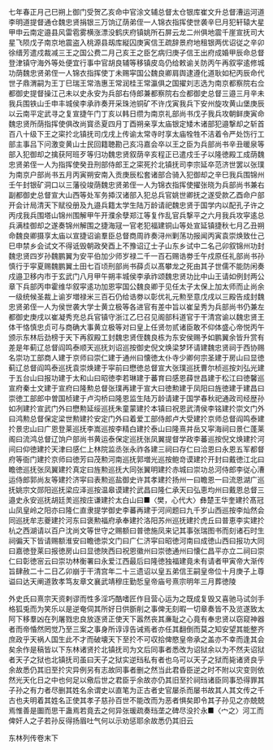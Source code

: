 <!-- { "loadSidebar": true } -->
七年春正月己巳朔上御门受贺乙亥命中官涂文辅总督太仓银库崔文升总督漕运河道李明道提督通仓魏忠贤捐银三万饷辽荫弟侄一人锦衣指挥使世袭辛巳月犯轩辕大星甲申云南定邉县风雷雹雾横涨漂没鹤庆府镇姚所石屏云龙二州俱地震千崖宣抚司大星飞陨戊子南京地震盗入桃源县刼库縦囚庚寅信王疏辞景府地租银两优诏従之辛卯徐缙芳遣戍裁减三王之国公费二月己亥王之臣乞病归庚子信王出府成婚甲辰命总督登津镇守海外等处便宜行事中官胡良辅等移镇皮岛仍给敕谕关防丙午再叙寜逺修城功荫魏忠贤弟侄一人锦衣指挥使丁未赐寜国公魏良卿肩舆逮遵化道耿如杞丙辰命代世子鼎渭嗣为王丁巳瑞王常浩惠王常润桂王常瀛俱之国擢刘志选为南京都察院右佥都御史提督操江己未以史永安为兵部右侍郎兼都察院右佥都御史总督三邉三月辛未我兵围铁山壬申丰城侯李承祚奏开采珠池铜矿不许戊寅我兵下安州旋攻黄山堡庚辰以云南平定武寻之复宣捷午门丁亥以韩日缵为南京礼部尚书戊子我兵攻朝鲜庚寅命魏忠贤所荫指挥使俱改尚寳丞夏四月丁酉朔亲享太庙银定矮木诸部犯邉撃却之斩首百八十级下王之寀扵北镇抚司戊戌上传谕太常寺时享太庙牷牲不洁着令严处饬行工部主事吕下问激变黄山士民回籍聴勘己亥冯嘉会卒以王之臣为兵部尚书辛丑暖泉等部入犯御却之擒获阿班歹等归功魏忠贤叙荫辛亥程正已遣戍壬子以隆徳殿工成荫魏忠贤弟侄一人为指挥使癸丑刑部侍郎王之寀死扵北镇抚司李宗延卒范济世罢以张璞为南京户部尚书五月丙寅朔安南入贡庚辰松套诸部合骑入犯御却之辛巳我兵围锦州壬午封银矿洞口以三藩役竣荫魏忠贤弟侄一人为锦衣指挥使擢张晓为兵部尚书兼右副都御史总督宣大山西等处军务揷汉诸部入犯总兵官姚世卿抚之遂受款乙酉命户部开会计局清天下赋役册及九邉兵籍太学生陆万龄请祀魏忠贤于国学内以配孔子许之丙戌我兵围塔山锦州围解甲午开濮余孽郑江等复作乱官兵撃平之六月我兵攻寜逺总兵满桂御却之遂奏锦州解围之捷海冦一官老犯福建铜山等处宣延镇捷秋七月乙丑朔命魏良卿摄享太庙以宣捷诏谕羣臣总督商周祚奏浔州剿荡功报闻丙寅袁崇焕致仕己巳申禁乡会试文不得诋毁朝政癸酉上不豫诏辽士子山东乡试中二名己卯叙锦州功封魏忠贤四岁孙魏鹏翼为安平伯加少师岁禄二千一百石赐诰劵壬午戍原任礼部尚书孙慎行于寜夏赐魏鹏翼土田七百顷刑部尚书薛贞以髙攀龙之死由其子世儒不能防闲奏戍邉卫移内市于玄武门八月甲午朔丰城侯李承祚颂魏忠贤功比中山王请如例封两公章下兵部丙申霍维华叙寜逺功加恩寜国公魏良卿于见任太子太保上加太师而止尚余一级统候圣裁上谕岁増禄米三百石仍给诰劵以彰优礼元勲至意戊戌以三殿告成封魏忠贤弟侄一人为侯世袭大学士黄立极等各进官有差中旨以崔呈秀为兵部尚书仍兼左都御史庚戌以崔凝秀充总兵官镇守浙江乙巳召见阁部科道官于干清宫谕以魏忠贤王体干恪慎忠贞可与商确大事黄立极等对曰皇上任贤勿贰诸臣敢不仰体盛心帝悦丙午颁示东林后劲榜于天下再叙殿工封魏忠贤侄魏良栋为东安侯赐予如鹏翼余皆升赏有差是年蓟辽总督阎鸣泰顺天巡抚刘诏巡按御史倪文焕梁梦环请建魏忠贤祠于西协赐名崇功工部商人建于京师曰崇仁建于通州曰懐徳太仆寺少卿何宗圣建于房山曰显徳蓟辽总督阎鸣泰巡抚袁崇焕建于寜前曰懋徳总督宣大张璞巡抚曹尔桢巡按刘弘光建于五台山曰报功建于太和山曰昭徳李若琳建于蕃育曰感恩薛世昌建于松江曰徳馨巡宣府秦士文建于宣府曰隆勲总督张璞再建于宣大曰徳勲建于凤阳曰旌徳建于建昌曰崇徳工部郎中曽国桢建于卢沟桥曰隆恩监生陆万龄请建于国学春秋祀通政司经歴孙如冽建扵宣武门外曰懋勲延绥巡抚朱童蒙建扵本镇曰祝恩武清侯李铭建扵崇文门外曰鸿勲总督保定梁世勲建扵安定门外曰着爱工部侍郎卢大受建扵京师总督阎鸣泰建扵景忠山曰广恩登莱巡抚李嵩巡按李精白建扵泰山曰隆熹并岳又寜海祠曰景仁蓬莱阁曰流鸿总督辽饷户部尚书黄运泰保定巡抚张凤翼提督学政李蕃巡按倪文焕建扵河间曰仰徳建扵天津曰感仁上林院监丞张永祚各建三祠曰存仁曰洽恩曰永恩五军都督府等衙门建扵京师曰徳芳曰茂勲河南巡抚郭増光巡按鲍竒谟建扵开封曰戴徳江北曰瞻徳巡抚张凤翼建扵真定曰旌勲巡抚大同张翼明建扵赤城曰崇功总河侍郎李従心漕运侍郎郭尚友等建扵济寜曰表勲巡盐御史许其孝建扵扬州一曰瞻恩一曰流恩湖广巡抚姚宗文郧阳巡抚梁应泽巡按温皋谟建扵武昌曰隆仁承天曰弘恵均州曰戴恩总督三邉史永安巡抚胡廷羙巡按庄谦建扵太白山曰■〈樊，心代大〉彝楚王华奎建扵髙冠山凤皇岭之阳亦曰隆仁直隶提学御史李蕃再建于河间题曰九千岁山西巡按李灿然会同巡抚牟志夔建扵河东曰褒勲福府承奉建扵洛阳苏州巡抚建扵虎丘曰普恵李实建扵杭之西湖请以百户沈尚文等世守之赐额曰普徳施凤来记其事张瑞图书而刻诸石时生祠徧天下皆请赐额淮安曰瞻徳崇文门曰广仁济寜曰昭徳河南曰成徳山西曰报功大同曰嘉徳登莱曰报徳房山曰显徳陜西曰祝恩徽州曰崇徳通州曰懐仁昌平亦立二祠曰崇仁曰彰徳宻云曰崇功林衡署曰永爱江西最后曰隆徳独福建竟未有请者甲寅帝大渐传旨肆赦二十二日乙卯崩于干清宫年二十三遗诏以皇五弟信王嗣皇帝位十月庚子上尊谥曰达天阐道敦孝笃友章文襄武靖穆庄勤悊皇帝庙号熹宗明年三月葬徳陵

外史氏曰熹宗天资剌谬而性多淫巧酷嗜匠作目营心运为之既成复毁又喜驰马试剑手格狐兎而为笑乐以是逆奄伺其所好日供斵削之事俾无刻暇一切章奏皆不及览遂致太阿下移羣凶在列屠戮忠良放逐贤正使天下嚣然丧其亷耻之心竟有奉忠贤以窃窥神器者而帝惛然罔觉乃至三案之事身所谆谆告诫焉者亦任其翻倒而莫之知安望其能整齐庶政乎天祸人国生此不才而破壊天下至扵不可収拾俾愍皇帝承之盖亦不幸而逢其会矣余作是稿皆以下东林诸贤扵北镇抚司为文后同事者悉改为诏狱余以为不然夫诏狱者天子之狱也北镇抚司虽曰天子之狱实逆珰私有者也乌可以天子之狱而毙诸贤良乎余故悉仍其旧至扵灾异例另有志故同事者删之然当此君昏臣逆之时不附以灾变则依然光天化日之中也何足以儆后世之君臣乎余故亦仍其旧至扵祠珰诸臣同事恐得罪其子孙之有力者尽删其姓名余谓史以直笔为正古者史官屡杀而屡书故其人其文传之千古也夫明着其姓名正使其孝子慈孙百世不能改而为恶者惧矣即令其子孙见之亦兢兢焉惟善是圗而思干蛊焉若竟去之何异张瑗疏奏珰垄之碑尽没扵永■〈宀之〉河工而俾奸人之子若孙反得扬眉吐气何以示劝惩耶余故悉仍其旧云

东林列传卷末下
